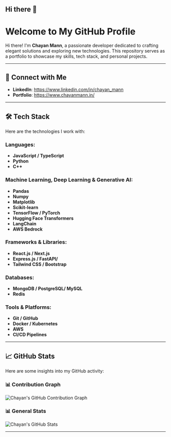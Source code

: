 ## Hi there 👋

<!--
**chayan-mann/chayan-mann** is a ✨ _special_ ✨ repository because its `README.md` (this file) appears on your GitHub profile.

Here are some ideas to get you started:

- 🔭 I’m currently working on ...
- 🌱 I’m currently learning ...
- 👯 I’m looking to collaborate on ...
- 🤔 I’m looking for help with ...
- 💬 Ask me about ...
- 📫 How to reach me: ...
- 😄 Pronouns: ...
- ⚡ Fun fact: ...
-->



#  Welcome to My GitHub Profile

Hi there! I'm **Chayan Mann**, a passionate developer dedicated to crafting elegant solutions and exploring new technologies. This repository serves as a portfolio to showcase my skills, tech stack, and personal projects.

---

## 🤝 Connect with Me

- **LinkedIn**: https://www.linkedin.com/in/chayan_mann
- **Portfolio**: https://www.chayanmann.in/

---
## 🛠️ Tech Stack

Here are the technologies I work with:

### Languages:
- **JavaScript / TypeScript**  
- **Python**  
- **C++**

### Machine Learning, Deep Learning & Generative AI:
- **Pandas**
- **Numpy**
- **Matplotlib**
- **Scikit-learn**
- **TensorFlow / PyTorch**
- **Hugging Face Transformers**
- **LangChain**
- **AWS Bedrock**


### Frameworks & Libraries:
- **React.js / Next.js**  
- **Express.js / FastAPI/**  
- **Tailwind CSS / Bootstrap**  

### Databases:
- **MongoDB / PostgreSQL/ MySQL**  
- **Redis**  

### Tools & Platforms:
- **Git / GitHub**  
- **Docker / Kubernetes**  
- **AWS** 
- **CI/CD Pipelines**  

---

## 📈 GitHub Stats

Here are some insights into my GitHub activity:

### 📊 Contribution Graph
![Chayan's GitHub Contribution Graph](https://github-readme-activity-graph.vercel.app/graph?username=chayan-mann&theme=github)



### 📊 General Stats
![Chayan's GitHub Stats](https://github-readme-stats.vercel.app/api?username=chayan-mann&show_icons=true&theme=radical)  

---





